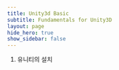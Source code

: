 ```yaml
---
title: Unity3d Basic
subtitle: Fundamentals for Unity3D
layout: page
hide_hero: true
show_sidebar: false
---
```


1. 유니티의 설치

